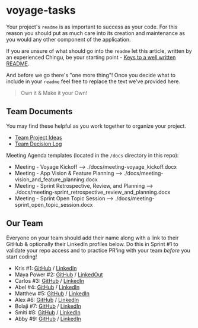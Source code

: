 # voyage-tasks

Your project's `readme` is as important to success as your code. For
this reason you should put as much care into its creation and maintenance
as you would any other component of the application.

If you are unsure of what should go into the `readme` let this article,
written by an experienced Chingu, be your starting point -
[Keys to a well written README](https://tinyurl.com/yk3wubft).

And before we go there's "one more thing"! Once you decide what to include
in your `readme` feel free to replace the text we've provided here.

> Own it & Make it your Own!

## Team Documents

You may find these helpful as you work together to organize your project.

- [Team Project Ideas](./docs/team_project_ideas.md)
- [Team Decision Log](./docs/team_decision_log.md)

Meeting Agenda templates (located in the `/docs` directory in this repo):

- Meeting - Voyage Kickoff --> ./docs/meeting-voyage_kickoff.docx
- Meeting - App Vision & Feature Planning --> ./docs/meeting-vision_and_feature_planning.docx
- Meeting - Sprint Retrospective, Review, and Planning --> ./docs/meeting-sprint_retrospective_review_and_planning.docx
- Meeting - Sprint Open Topic Session --> ./docs/meeting-sprint_open_topic_session.docx

## Our Team

Everyone on your team should add their name along with a link to their GitHub
& optionally their LinkedIn profiles below. Do this in Sprint #1 to validate
your repo access and to practice PR'ing with your team _before_ you start
coding!

- Kris #1: [GitHub](https://github.com/ghaccountname) / [LinkedIn](https://linkedin.com/in/liaccountname)
- Maya Power #2: [GitHub](https://github.com/maya17power) / [LinkedOut](https://maya17power.github.io/pun_generator/)
- Carlos #3: [GitHub](https://github.com/ghaccountname) / [LinkedIn](https://linkedin.com/in/liaccountname)
- Abel #4: [GitHub](https://github.com/belunatic) / [LinkedIn](https://www.linkedin.com/in/abel-sila-24b4a97a/)
- Matthew #5: [GitHub](https://github.com/ghaccountname) / [LinkedIn](https://linkedin.com/in/liaccountname)
- Alex #6: [GitHub](https://github.com/singhalex) / [LinkedIn](https://www.linkedin.com/in/kaur-singh-748000254/)
- Bolaji #7: [GitHub](https://github.com/Anuoluwatobi) / [LinkedIn](https://www.linkedin.com/in/anuoluwatobi-majesty-bolaji-734583237)
- Smiti #8: [GitHub](https://github.com/SM171906) / [LinkedIn](https://www.linkedin.com/in/smitimishra/)
- Abby #9: [GitHub](https://github.com/abbynyhof) / [LinkedIn](https://www.linkedin.com/in/abbynyhof/)
